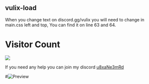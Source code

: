 ## vulix-load
When you change text on discord.gg/vulix you will need to change in main.css left and top, You can find it on line 63 and 64.

# Visitor Count
  <img src="https://profile-counter.glitch.me/vulix-load/count.svg" />

If you need any help you can join my discord [u8xaNe3mRd](https://discord.gg/u8xaNe3mRd)

#![Preview](https://user-images.githubusercontent.com/104300989/180763883-14b29a4c-7e04-42d6-a831-bd533ae07bc9.png)
